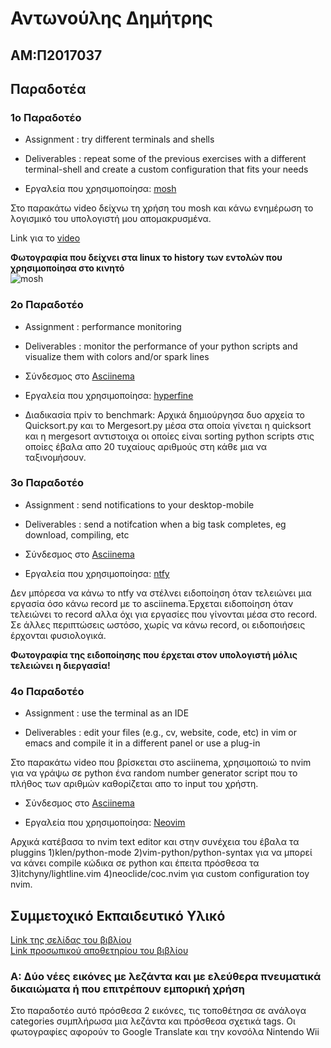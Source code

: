 # Αντωνούλης Δημήτρης

## ΑΜ:Π2017037

## Παραδοτέα

### 1ο Παραδοτέο


* Assignment : try different terminals and shells

* Deliverables : repeat some of the previous exercises with a different terminal-shell and create a custom configuration that fits your needs

* Εργαλεία που χρησιμοποίησα: [mosh](https://mosh.org/)

Στο παρακάτω video δείχνω τη χρήση του mosh και κάνω ενημέρωση το λογισμικό του υπολογιστή μου απομακρυσμένα.

Link για το [video](#)

**Φωτογραφία που δείχνει στα linux το history των εντολών που χρησιμοποίησα στο κινητό**<br/>
![mosh](images/sw_assignment_02.png)

### 2ο Παραδοτέο

* Assignment : performance monitoring

* Deliverables : monitor the performance of your python scripts and visualize them with colors and/or spark lines

* Σύνδεσμος στο [Asciinema]()

* Εργαλεία που χρησιμοποίησα: [hyperfine](https://github.com/sharkdp/hyperfine)

* Διαδικασία πρίν το benchmark: Αρχικά δημιούργησα δυο αρχεία το Quicksort.py και το Mergesort.py μέσα στα οποία γίνεται η quicksort και η mergesort αντιστοιχα οι οποίες είναι sorting python scripts στις οποίες έβαλα απο 20 τυχαίους αριθμούς στη κάθε μια να ταξινομήσουν.


### 3ο Παραδοτέο


* Assignment : send notifications to your desktop-mobile

* Deliverables : send a notifcation when a big task completes, eg download, compiling, etc

* Σύνδεσμος στο [Asciinema]()

* Εργαλεία που χρησιμοποίησα: [ntfy](https://github.com/dschep/ntfy/)

Δεν μπόρεσα να κάνω το ntfy να στέλνει ειδοποίηση όταν τελειώνει μια εργασία όσο κάνω record με το asciinema.Έρχεται ειδοποίηση όταν τελειώνει το record αλλα όχι για εργασίες που γίνονται μέσα στο record. Σε άλλες περιπτώσεις ωστόσο, χωρίς να κάνω record, οι ειδοποιήσεις έρχονται φυσιολογικά.

**Φωτογραφία της ειδοποίησης που έρχεται στον υπολογιστή μόλις τελειώνει η διεργασία!**


### 4ο Παραδοτέο

* Assignment : use the terminal as an IDE

* Deliverables : edit your files (e.g., cv, website, code, etc) in vim or emacs and compile it in a different panel or use a plug-in

Στο παρακάτω video που βρίσκεται στο asciinema, χρησιμοποιώ το nvim για να γράψω σε python ένα random number generator script που το πλήθος των αριθμών καθορίζεται απο το input του χρήστη.
* Σύνδεσμος στο [Asciinema](https://asciinema.org/a/314626)

* Εργαλεία που χρησιμοποίησα: [Neovim](https://github.com/neovim/neovim)

Αρχικά κατέβασα το nvim text editor και στην συνέχεια του έβαλα τα pluggins 1)klen/python-mode 2)vim-python/python-syntax για να μπορεί να κάνει compile κώδικα σε python και έπειτα πρόσθεσα τα 3)itchyny/lightline.vim 4)neoclide/coc.nvim για custom configuration toy nvim.


## Συμμετοχικό Εκπαιδευτικό Υλικό

[Link της σελίδας του βιβλίου](https://chriskotrotsios.netlify.com)</br>
[Link προσωπικού αποθετηρίου του βιβλίου](https://github.com/chriskotrotsios/gr)

### A: Δύο νέες εικόνες με λεζάντα και με ελεύθερα πνευματικά δικαιώματα ή που επιτρέπουν εμπορική χρήση
Στο παραδοτέο αυτό πρόσθεσα 2 εικόνες, τις τοποθέτησα σε ανάλογα categories συμπλήρωσα μια λεζάντα και πρόσθεσα σχετικά tags. Οι φωτογραφίες αφορούν το Google Translate και την κονσόλα Nintendo Wii
